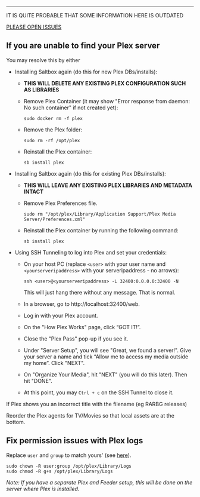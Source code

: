 
---
IT IS QUITE PROBABLE THAT SOME INFORMATION HERE IS OUTDATED

[PLEASE OPEN ISSUES](https://github.com/saltyorg/docs/issues)

## If you are unable to find your Plex server

You may resolve this by either

 - Installing Saltbox again (do this for new Plex DBs/installs):

   - **THIS WILL DELETE ANY EXISTING PLEX CONFIGURATION SUCH AS LIBRARIES**

   - Remove Plex Container (it may show "Error response from daemon: No such container" if not created yet):

     ```
     sudo docker rm -f plex
     ```

   - Remove the Plex folder:

     ```
     sudo rm -rf /opt/plex
     ```

   - Reinstall the Plex container:

     ```
     sb install plex
     ```

 - Installing Saltbox again (do this for existing Plex DBs/installs):

   - **THIS WILL LEAVE ANY EXISTING PLEX LIBRARIES AND METADATA INTACT**

   - Remove Plex Preferences file. 

     ```
     sudo rm "/opt/plex/Library/Application Support/Plex Media Server/Preferences.xml"
     ```

   - Reinstall the Plex container by running the following command:

     ```
     sb install plex
     ```


 - Using SSH Tunneling to log into Plex and set your credentials:

   - On your host PC (replace `<user>` with your user name and `<yourserveripaddress>` with your serveripaddress - no arrows):

     ```
     ssh <user>@<yourserveripaddress> -L 32400:0.0.0.0:32400 -N
     ```

     This will just hang there without any message. That is normal.

   - In a browser, go to http://localhost:32400/web.

   - Log in with your Plex account.

   - On the "How Plex Works" page, click “GOT IT!”.

   - Close the "Plex Pass" pop-up if you see it.

   - Under "Server Setup", you will see "Great, we found a server!". Give your server a name and tick “Allow me to access my media outside my home”. Click "NEXT".

   - On "Organize Your Media", hit "NEXT" (you will do this later). Then hit "DONE".

   - At this point, you may `Ctrl + c` on the SSH Tunnel to close it.



 If Plex shows you an incorrect title with the filename (eg RARBG releases)

Reorder the Plex agents for TV/Movies so that local assets are at the bottom.


## Fix permission issues with Plex logs


Replace `user` and `group` to match yours' (see [here](/faq/System#find-your-user-id-uid-and-group-id-gid)).

```
sudo chown -R user:group /opt/plex/Library/Logs
sudo chmod -R g+s /opt/plex/Library/Logs
```

_Note: If you have a separate Plex and Feeder setup, this will be done on the server where Plex is installed._
